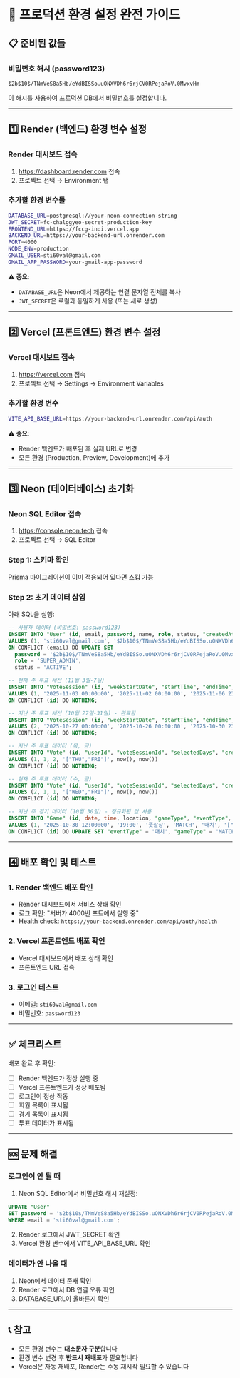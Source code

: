# 🚀 프로덕션 환경 설정 완전 가이드

## 📋 준비된 값들

### 비밀번호 해시 (password123)
```
$2b$10$/TNmVeS8a5Hb/eYdBISSo.uONXVDh6r6rjCV0RPejaRoV.0MvxvHm
```

이 해시를 사용하여 프로덕션 DB에서 비밀번호를 설정합니다.

---

## 1️⃣ Render (백엔드) 환경 변수 설정

### Render 대시보드 접속
1. https://dashboard.render.com 접속
2. 프로젝트 선택 → Environment 탭

### 추가할 환경 변수들

```bash
DATABASE_URL=postgresql://your-neon-connection-string
JWT_SECRET=fc-chalggyeo-secret-production-key
FRONTEND_URL=https://fccg-inoi.vercel.app
BACKEND_URL=https://your-backend-url.onrender.com
PORT=4000
NODE_ENV=production
GMAIL_USER=sti60val@gmail.com
GMAIL_APP_PASSWORD=your-gmail-app-password
```

**⚠️ 중요**: 
- `DATABASE_URL`은 Neon에서 제공하는 연결 문자열 전체를 복사
- `JWT_SECRET`은 로컬과 동일하게 사용 (또는 새로 생성)

---

## 2️⃣ Vercel (프론트엔드) 환경 변수 설정

### Vercel 대시보드 접속
1. https://vercel.com 접속
2. 프로젝트 선택 → Settings → Environment Variables

### 추가할 환경 변수

```bash
VITE_API_BASE_URL=https://your-backend-url.onrender.com/api/auth
```

**⚠️ 중요**:
- Render 백엔드가 배포된 후 실제 URL로 변경
- 모든 환경 (Production, Preview, Development)에 추가

---

## 3️⃣ Neon (데이터베이스) 초기화

### Neon SQL Editor 접속
1. https://console.neon.tech 접속
2. 프로젝트 선택 → SQL Editor

### Step 1: 스키마 확인
Prisma 마이그레이션이 이미 적용되어 있다면 스킵 가능

### Step 2: 초기 데이터 삽입
아래 SQL을 실행:

```sql
-- 사용자 데이터 (비밀번호: password123)
INSERT INTO "User" (id, email, password, name, role, status, "createdAt", "updatedAt") 
VALUES (1, 'sti60val@gmail.com', '$2b$10$/TNmVeS8a5Hb/eYdBISSo.uONXVDh6r6rjCV0RPejaRoV.0MvxvHm', '정성인', 'SUPER_ADMIN', 'ACTIVE', now(), now())
ON CONFLICT (email) DO UPDATE SET 
  password = '$2b$10$/TNmVeS8a5Hb/eYdBISSo.uONXVDh6r6rjCV0RPejaRoV.0MvxvHm',
  role = 'SUPER_ADMIN',
  status = 'ACTIVE';

-- 현재 주 투표 세션 (11월 3일-7일)
INSERT INTO "VoteSession" (id, "weekStartDate", "startTime", "endTime", "isActive", "isCompleted", "createdAt", "updatedAt")
VALUES (1, '2025-11-03 00:00:00', '2025-11-02 00:00:00', '2025-11-06 23:59:59', true, false, now(), now())
ON CONFLICT (id) DO NOTHING;

-- 지난 주 투표 세션 (10월 27일-31일) - 완료됨
INSERT INTO "VoteSession" (id, "weekStartDate", "startTime", "endTime", "isActive", "isCompleted", "createdAt", "updatedAt")
VALUES (2, '2025-10-27 00:00:00', '2025-10-26 00:00:00', '2025-10-30 23:59:59', false, true, now(), now())
ON CONFLICT (id) DO NOTHING;

-- 지난 주 투표 데이터 (목, 금)
INSERT INTO "Vote" (id, "userId", "voteSessionId", "selectedDays", "createdAt", "updatedAt")
VALUES (1, 1, 2, '["THU","FRI"]', now(), now())
ON CONFLICT (id) DO NOTHING;

-- 현재 주 투표 데이터 (수, 금)
INSERT INTO "Vote" (id, "userId", "voteSessionId", "selectedDays", "createdAt", "updatedAt")
VALUES (2, 1, 1, '["WED","FRI"]', now(), now())
ON CONFLICT (id) DO NOTHING;

-- 지난 주 경기 데이터 (10월 30일) - 정규화된 값 사용
INSERT INTO "Game" (id, date, time, location, "gameType", "eventType", "memberNames", "selectedMembers", "mercenaryCount", "autoGenerated", confirmed, "createdById", "createdAt", "updatedAt")
VALUES (1, '2025-10-30 12:00:00', '19:00', '풋살장', 'MATCH', '매치', '["정성인"]', '["정성인"]', 0, false, true, 1, now(), now())
ON CONFLICT (id) DO UPDATE SET "eventType" = '매치', "gameType" = 'MATCH';
```

---

## 4️⃣ 배포 확인 및 테스트

### 1. Render 백엔드 배포 확인
- Render 대시보드에서 서비스 상태 확인
- 로그 확인: "서버가 4000번 포트에서 실행 중"
- Health check: `https://your-backend.onrender.com/api/auth/health`

### 2. Vercel 프론트엔드 배포 확인
- Vercel 대시보드에서 배포 상태 확인
- 프론트엔드 URL 접속

### 3. 로그인 테스트
- 이메일: `sti60val@gmail.com`
- 비밀번호: `password123`

---

## ✅ 체크리스트

배포 완료 후 확인:

- [ ] Render 백엔드가 정상 실행 중
- [ ] Vercel 프론트엔드가 정상 배포됨
- [ ] 로그인이 정상 작동
- [ ] 회원 목록이 표시됨
- [ ] 경기 목록이 표시됨
- [ ] 투표 데이터가 표시됨

---

## 🆘 문제 해결

### 로그인이 안 될 때
1. Neon SQL Editor에서 비밀번호 해시 재설정:
```sql
UPDATE "User" 
SET password = '$2b$10$/TNmVeS8a5Hb/eYdBISSo.uONXVDh6r6rjCV0RPejaRoV.0MvxvHm'
WHERE email = 'sti60val@gmail.com';
```

2. Render 로그에서 JWT_SECRET 확인
3. Vercel 환경 변수에서 VITE_API_BASE_URL 확인

### 데이터가 안 나올 때
1. Neon에서 데이터 존재 확인
2. Render 로그에서 DB 연결 오류 확인
3. DATABASE_URL이 올바른지 확인

---

## 📞 참고

- 모든 환경 변수는 **대소문자 구분**합니다
- 환경 변수 변경 후 **반드시 재배포**가 필요합니다
- Vercel은 자동 재배포, Render는 수동 재시작 필요할 수 있습니다

